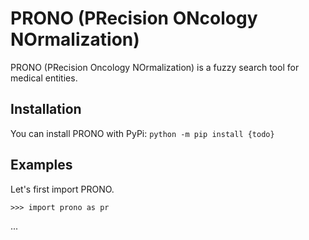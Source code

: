 # PRONO (PRecision ONcology NOrmalization)
PRONO (PRecision Oncology NOrmalization) is a fuzzy search tool for medical entities.

## Installation

You can install PRONO with PyPi:
`python -m pip install {todo}`

## Examples

Let's first import PRONO.

```python3
>>> import prono as pr
```

...
